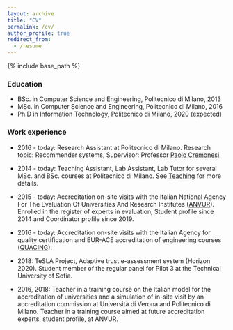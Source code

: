 ```yaml
---
layout: archive
title: "CV"
permalink: /cv/
author_profile: true
redirect_from:
  - /resume
---
```


{% include base_path %}

### Education

* BSc. in Computer Science and Engineering, Politecnico di Milano, 2013
* MSc. in Computer Science and Engineering, Politecnico di Milano, 2016
* Ph.D in Information Technology, Politecnico di Milano, 2020 (expected)

### Work experience

* 2016 - today: Research Assistant at Politecnico di Milano. Research topic: Recommender systems, Supervisor: Professor <u><a href="https://www.deib.polimi.it/eng/people/details/159156" target="_blank">Paolo Cremonesi</a></u>.

* 2014 - today: Teaching Assistant, Lab Assistant, Lab Tutor for several MSc. and BSc. courses at Politecnico di Milano. See [Teaching](teaching.html) for more details.

* 2015 - today: Accreditation on-site visits with the Italian National Agency For The Evaluation Of Universities And Research Institutes (<u><a href="https://www.anvur.it/en/homepage/" target="_blank">ANVUR</a></u>). Enrolled in the register of experts in evaluation, Student profile since 2014 and Coordinator profile since 2019.

* 2016 - today: Accreditation on-site visits with the Italian Agency for quality certification and EUR-ACE accreditation of engineering courses (<u><a href="https://www.quacing.it/" target="_blank">QUACING</a></u>).

* 2018: TeSLA Project, Adaptive trust e-assessment system (Horizon 2020). Student member of the regular panel for Pilot 3 at the Technical University of Sofia.

* 2016, 2018: Teacher in a training course on the Italian model for the accreditation of universities and a simulation of
in-site visit by an accreditation commission at Università di Verona and Politecnico di Milano. Teacher in a training course aimed at future accreditation experts, student profile, at ANVUR. 

